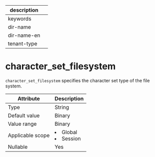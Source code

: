 |description||
|---|---|
|keywords||
|dir-name||
|dir-name-en||
|tenant-type||

# character_set_filesystem

`character_set_filesystem` specifies the character set type of the file system.

| **Attribute** | **Description** |
|--------|------------------------------------------------------------------------------------------------------------|
| Type | String |
| Default value | Binary |
| Value range | Binary |
| Applicable scope | <li> Global   <li> Session |
| Nullable | Yes |
